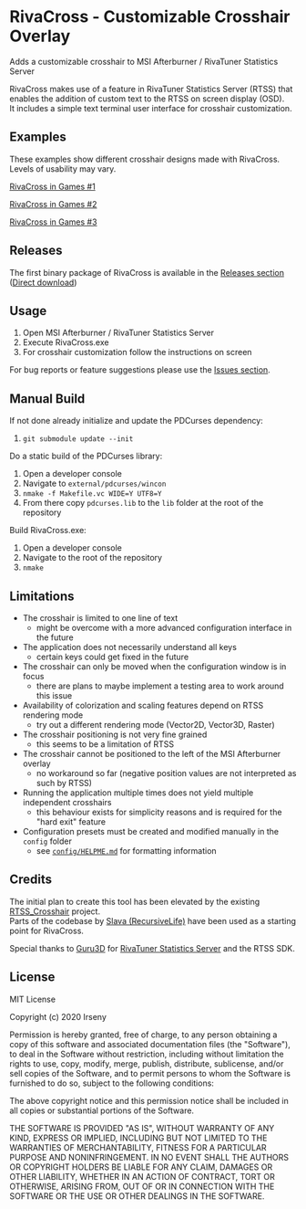 RivaCross - Customizable Crosshair Overlay
==========================================

Adds a customizable crosshair to MSI Afterburner /
RivaTuner Statistics Server

RivaCross makes use of a feature in RivaTuner Statistics Server (RTSS)
that enables the addition of custom text to the RTSS on screen display (OSD).<br>
It includes a simple text terminal user interface for crosshair customization.

Examples
--------
These examples show different crosshair designs made with RivaCross.<br>
Levels of usability may vary.

[RivaCross in Games #1](docs/images/example00_clear_sky.jpg)

[RivaCross in Games #2](docs/images/example01_mankind_divided.jpg)

[RivaCross in Games #3](docs/images/example02_acc.jpg)

Releases
--------

The first binary package of RivaCross is available in the 
[Releases section](https://github.com/irseny/RivaCross/releases)
([Direct download](https://github.com/irseny/RivaCross/releases/download/v0.5/RivaCross.Windows.64bit.zip))

Usage
-----

1. Open MSI Afterburner / RivaTuner Statistics Server
1. Execute RivaCross.exe
1. For crosshair customization follow the instructions on screen

For bug reports or feature suggestions please use the 
[Issues section](https://github.com/irseny/RivaCross/issues).

Manual Build
------------

If not done already initialize and update the PDCurses dependency:
1. `git submodule update --init`

Do a static build of the PDCurses library:
1. Open a developer console
1. Navigate to `external/pdcurses/wincon`
1. `nmake -f Makefile.vc WIDE=Y UTF8=Y`
1. From there copy `pdcurses.lib` to the `lib` folder at the root of the repository

Build RivaCross.exe:
1. Open a developer console
1. Navigate to the root of the repository
1. `nmake`

Limitations
-----------
* The crosshair is limited to one line of text
  - might be overcome with a more advanced configuration interface in the future
* The application does not necessarily understand all keys
  - certain keys could get fixed in the future
* The crosshair can only be moved when the configuration window is in focus
  - there are plans to maybe implement a testing area to work around this issue
* Availability of colorization and scaling features depend on RTSS rendering mode
  - try out a different rendering mode (Vector2D, Vector3D, Raster)
* The crosshair positioning is not very fine grained
  - this seems to be a limitation of RTSS
* The crosshair cannot be positioned to the left of the MSI Afterburner overlay
  - no workaround so far (negative position values are not interpreted as such by RTSS)
* Running the application multiple times does not yield multiple independent crosshairs
  - this behaviour exists for simplicity reasons and is required for the "hard exit" feature
* Configuration presets must be created and modified manually in the `config` folder
  - see [`config/HELPME.md`](config/HELPME.md) for formatting information

Credits
-------

The initial plan to create this tool has been elevated by the existing
[RTSS_Crosshair](https://github.com/RecursiveLife/RTSS_Crosshair) project.<br>
Parts of the codebase by
[Slava (RecursiveLife)](https://github.com/RecursiveLife)
have been used as a starting point for RivaCross.

Special thanks to
[Guru3D](https://www.guru3d.com)
for [RivaTuner Statistics Server](https://www.guru3d.com/content-page/rivatuner.html)
and the RTSS SDK.

License
-------

MIT License

Copyright (c) 2020 Irseny

Permission is hereby granted, free of charge, to any person obtaining a copy
of this software and associated documentation files (the "Software"), to deal
in the Software without restriction, including without limitation the rights
to use, copy, modify, merge, publish, distribute, sublicense, and/or sell
copies of the Software, and to permit persons to whom the Software is
furnished to do so, subject to the following conditions:

The above copyright notice and this permission notice shall be included in all
copies or substantial portions of the Software.

THE SOFTWARE IS PROVIDED "AS IS", WITHOUT WARRANTY OF ANY KIND, EXPRESS OR
IMPLIED, INCLUDING BUT NOT LIMITED TO THE WARRANTIES OF MERCHANTABILITY,
FITNESS FOR A PARTICULAR PURPOSE AND NONINFRINGEMENT. IN NO EVENT SHALL THE
AUTHORS OR COPYRIGHT HOLDERS BE LIABLE FOR ANY CLAIM, DAMAGES OR OTHER
LIABILITY, WHETHER IN AN ACTION OF CONTRACT, TORT OR OTHERWISE, ARISING FROM,
OUT OF OR IN CONNECTION WITH THE SOFTWARE OR THE USE OR OTHER DEALINGS IN THE
SOFTWARE.

